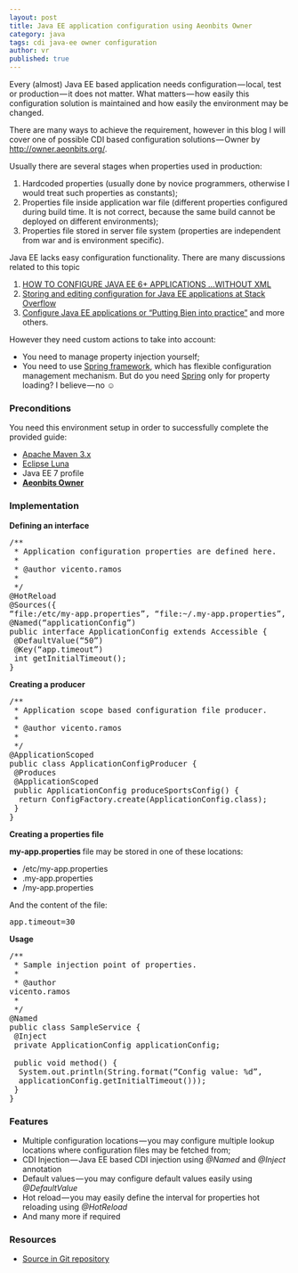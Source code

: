```yaml
---
layout: post
title: Java EE application configuration using Aeonbits Owner
category: java
tags: cdi java-ee owner configuration
author: vr
published: true
---
```

<p> 
Every (almost) Java EE based application needs configuration — local, test or production — it does not matter. What matters — how easily this
configuration solution is maintained and how easily the environment may be changed. 
</p>

<p> 
There are many ways to achieve the requirement, however in this blog I will cover one of possible CDI based configuration solutions — Owner by <a
href="http://owner.aeonbits.org/">http://owner.aeonbits.org/</a>. 
</p>

<p>
Usually there are several stages when properties used in production:
</p>

<ol>
<li >
Hardcoded properties (usually done by novice programmers, otherwise I would treat such properties as constants);</li> <li >Properties file
inside application war file (different properties configured during build time. It is not correct, because the same build cannot be deployed on
different environments);
</li> 
<li>
Properties file stored in server file system (properties are independent from war and is environment
specific).
</li>
</ol>

<p>
Java EE lacks easy configuration functionality. There are many discussions related to this topic
</p>

<ol>
<li>
<a
href="http://www.adam-bien.com/roller/abien/entry/how_to_configure_java_ee"
data-href="http://www.adam-bien.com/roller/abien/entry/how_to_configure_java_ee" rel="nofollow">HOW TO
CONFIGURE JAVA EE 6+ APPLICATIONS&nbsp;…WITHOUT XML</a>
</li>

<li>
<a
href="http://stackoverflow.com/questions/5335979/storing-and-editing-configuration-for-java-ee-applications"
data-href="http://stackoverflow.com/questions/5335979/storing-and-editing-configuration-for-java-ee-applications" rel="nofollow">Storing and editing configuration for Java EE applications at Stack Overflow</a>
</li>
<li>
<a href="http://blog.eisele.net/2011/09/configure-java-ee-applications-or.html"
data-href="http://blog.eisele.net/2011/09/configure-java-ee-applications-or.html" rel="nofollow">Configure
Java EE applications or “Putting Bien into practice”</a> and more others.
</li>
</ol>

<p>
However they need custom actions to take into account:
</p>

<ul>
<li>
You need to manage property injection yourself;
</li>
<li>
You need to use <a href="http://projects.spring.io/spring-framework/" data-href="http://projects.spring.io/spring-framework/" 
rel="nofollow">Spring framework</a>, which has flexible configuration management mechanism. But do you need
<a href="http://projects.spring.io/spring-framework/" data-href="http://projects.spring.io/spring-framework/"
rel="nofollow">Spring</a> only for property loading? I believe — no ☺
</li>
</ul>

<h3>Preconditions</h3>

<p>You need this environment setup in order to successfully complete the provided guide:</p>

<ul>
<li>
<a href="http://maven.apache.org/" data-href="http://maven.apache.org/" rel="nofollow">Apache Maven 3.x</a>
</li>
<li>
<a href="http://www.eclipse.org/downloads/" data-href="http://www.eclipse.org/downloads/" rel="nofollow">Eclipse
Luna</a>
</li>
<li>
Java EE 7 profile
</li>
<li>
<a href="http://owner.aeonbits.org/" data-href="http://owner.aeonbits.org/" rel="nofollow"><strong>Aeonbits Owner</strong></a>
</li>
</ul>

<h3>Implementation</h3>

<p><strong >Defining an interface</strong></p>

<pre>
/**
 * Application configuration properties are defined here.
 * 
 * @author vicento.ramos
 *
 */
@HotReload
@Sources({
“file:/etc/my-app.properties”, “file:~/.my-app.properties”, “classpath:/my-app.properties” })
@Named(“applicationConfig”)
public interface ApplicationConfig extends Accessible {
 @DefaultValue(“50”)
 @Key(“app.timeout”)
 int getInitialTimeout();
}
</pre>

<p><strong>Creating a producer</strong></p>

<pre>
/**
 * Application scope based configuration file producer.
 * 
 * @author vicento.ramos
 *
 */
@ApplicationScoped
public class ApplicationConfigProducer {
 @Produces
 @ApplicationScoped
 public ApplicationConfig produceSportsConfig() {
  return ConfigFactory.create(ApplicationConfig.class);
 }
}
</pre>

<p><strong>Creating a properties file</strong></p>

<p><strong>my-app.properties </strong>file may be stored in one of these
locations:</p>

<ul>
<li>/etc/my-app.properties</li>
<li>.my-app.properties</li>
<li>/my-app.properties</li>
</ul>

<p>
And the content of the file:</p>

<pre>app.timeout=30</pre>

<p><strong>Usage</strong></p>

<pre>
/**
 * Sample injection point of properties.
 * 
 * @author
vicento.ramos
 *
 */
@Named
public class SampleService {
 @Inject
 private ApplicationConfig applicationConfig;
 
 public void method() {
  System.out.println(String.format(“Config value: %d”, 
  applicationConfig.getInitialTimeout()));
 }
}
</pre>

<h3>Features</h3>

<ul>
<li>Multiple configuration locations — you may configure multiple lookup locations where
configuration files may be fetched from;</li>
<li>CDI Injection — Java EE based CDI injection using <em>@Named</em> and <em>@Inject </em>annotation</li><li>Default values — you may configure default values easily using <em>@DefaultValue</em></li><li>Hot reload — you may easily define the interval for properties hot reloading using 
<em>@HotReload</em></li><li>And many more if required</li></ul>

<h3>Resources</h3>

<ul><li><a href="https://github.com/aracrown/ara-blog-examples/tree/master/s01e01"
data-href="https://github.com/aracrown/ara-blog-examples/tree/master/s01e01" rel="nofollow">Source in Git
repository</a></li></ul>

